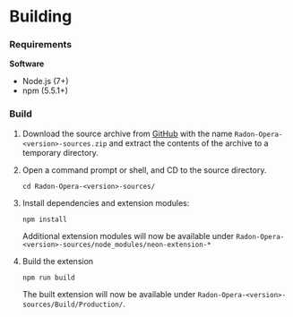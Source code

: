 # Building

### Requirements

**Software**

 - Node.js (7+)
 - npm (5.5.1+)

### Build

1. Download the source archive from [GitHub](https://github.com/NeApp/neon-extension-opera/releases) with the name `Radon-Opera-<version>-sources.zip` and extract the contents of the archive to a temporary directory.

2. Open a command prompt or shell, and CD to the source directory.

    ```
    cd Radon-Opera-<version>-sources/
    ```

3. Install dependencies and extension modules:

    ```
    npm install
    ```

    Additional extension modules will now be available under `Radon-Opera-<version>-sources/node_modules/neon-extension-*`

4. Build the extension

    ```
    npm run build
    ```

    The built extension will now be available under `Radon-Opera-<version>-sources/Build/Production/`.
